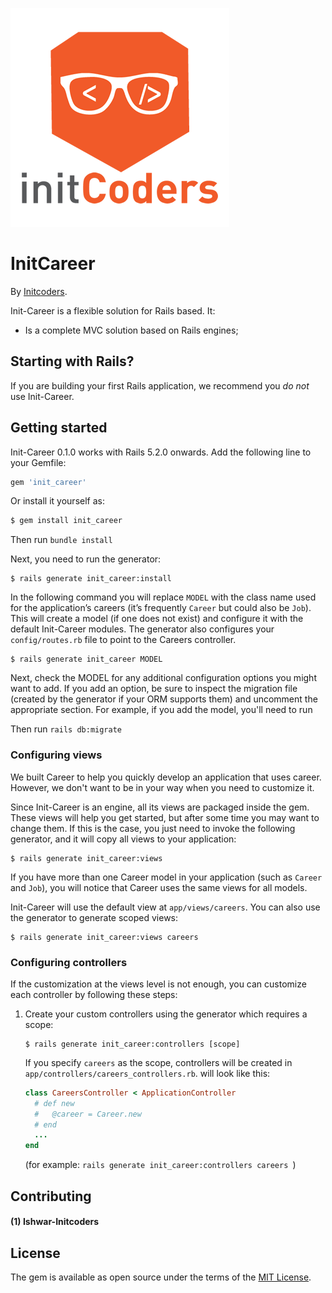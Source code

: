 ![Career Logo](https://raw.githubusercontent.com/cmdr-ishwar-singh/init-career/master/init_logo.png)

# InitCareer


By [Initcoders](http://initcoders.com/).

Init-Career is a flexible solution for Rails based. It:

* Is a complete MVC solution based on Rails engines;

## Starting with Rails?

If you are building your first Rails application, we recommend you *do not* use Init-Career.

## Getting started

Init-Career 0.1.0 works with Rails 5.2.0 onwards. Add the following line to your Gemfile:


```ruby
gem 'init_career'
```

Or install it yourself as:
```bash
$ gem install init_career
```

Then run `bundle install`

Next, you need to run the generator:

```console
$ rails generate init_career:install
```

In the following command you will replace `MODEL` with the class name used for the application’s careers (it’s frequently `Career` but could also be `Job`). This will create a model (if one does not exist) and configure it with the default Init-Career modules. The generator also configures your `config/routes.rb` file to point to the Careers controller.

```console
$ rails generate init_career MODEL
```

Next, check the MODEL for any additional configuration options you might want to add. If you add an option, be sure to inspect the migration file (created by the generator if your ORM supports them) and uncomment the appropriate section.  For example, if you add the model, you'll need to run

Then run `rails db:migrate`

### Configuring views

We built Career to help you quickly develop an application that uses career. However, we don't want to be in your way when you need to customize it.

Since Init-Career is an engine, all its views are packaged inside the gem. These views will help you get started, but after some time you may want to change them. If this is the case, you just need to invoke the following generator, and it will copy all views to your application:

```console
$ rails generate init_career:views
```

If you have more than one Career model in your application (such as `Career` and `Job`), you will notice that Career uses the same views for all models.

Init-Career will use the default view at `app/views/careers`. You can also use the generator to generate scoped views:

```console
$ rails generate init_career:views careers
```

### Configuring controllers

If the customization at the views level is not enough, you can customize each controller by following these steps:

1. Create your custom controllers using the generator which requires a scope:

    ```console
    $ rails generate init_career:controllers [scope]
    ```

    If you specify `careers` as the scope, controllers will be created in `app/controllers/careers_controllers.rb`.
    will look like this:

    ```ruby
    class CareersController < ApplicationController
      # def new
      #   @career = Career.new
      # end
      ...
    end
    ```
    (for example: `rails generate init_career:controllers careers `)


## Contributing
#### (1) Ishwar-Initcoders

## License
The gem is available as open source under the terms of the [MIT License](https://opensource.org/licenses/MIT).
